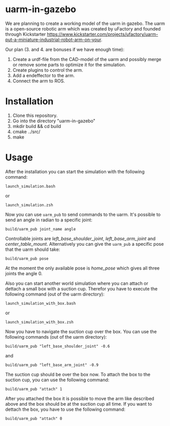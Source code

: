 uarm-in-gazebo
==============
We are planning to create a working model of the uarm in gazebo. The uarm is a open-source robotic arm which was created by uFactory and founded through Kickstarter https://www.kickstarter.com/projects/ufactory/uarm-put-a-miniature-industrial-robot-arm-on-your.

Our plan (3. and 4. are bonuses if we have enough time):

1. Create a urdf-file from the CAD-model of the uarm and possibly merge or remove some parts to optimize it for the simulation.
2. Create plugins to control the arm.
3. Add a endeffector to the arm.
4. Connect the arm to ROS.

Installation
==============

1. Clone this repository.
2. Go into the directory "uarm-in-gazebo"
3. mkdir build && cd build
4. cmake ../src/
5. make


Usage
==============
After the installation you can start the simulation with the following command:
```
launch_simulation.bash
```
or
```
launch_simulation.zsh
```

Now you can use `uarm_pub` to send commands to the uarm. It's possible to send an angle in radian to a specific joint:
```
build/uarm_pub joint_name angle
```
Controllable joints are *left_base_shoulder_joint*, *left_base_arm_joint* and *center_table_mount*.
Alternatively you can give the `uarm_pub` a specific pose that the uarm should take:
```
build/uarm_pub pose
```
At the moment the only available pose is *home_pose* which gives all three joints the angle 0.

Also you can start another world simulation where you can attach or dettach a small box with a suction cup.
Therefor you have to execute the following command (out of the uarm directory):
```
launch_simulation_with_box.bash
```
or
```
launch_simulation_with_box.zsh
```
Now you have to navigate the suction cup over the box. You can use the following commands (out of the uarm directory):
```
build/uarm_pub "left_base_shoulder_joint" -0.6
```
and
```
build/uarm_pub "left_base_arm_joint" -0.9
```
The suction cup should be over the box now. To attach the box to the suction cup, you can use the following command:
```
build/uarm_pub "attach" 1
```
After you attached the box it is possible to move the arm like described above and the box should be at the suction cup all time.
If you want to dettach the box, you have to use the following command:
```
build/uarm_pub "attach" 0
```
















